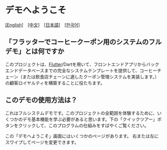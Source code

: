 # デモへようこそ
[[English]](loc:en_US)&emsp;[[中文]](loc:zh_TW)&emsp;[[日本語]](loc:ja_JP)&emsp;[[한국어]](loc:ko_KR)

## 「フラッターでコーヒークーポン用のシステムのフルデモ」とは何ですか
このプロジェクトは、[Flutter](https://flutter.dev/)/Dartを用いて、フロントエンドアプリからバックエンドデータベースまでの完全なシステムテンプレートを提供して、コーヒーチェーン（または飲食店チェーンに適したクーポン管理システムを実装します。）の顧客ロイヤルティを構築することに役たちます。

## このデモの使用方法は？
これはフルシステムデモです。このプロジェクトの全範囲を体験するために、いくつかのデモ基本機能を学ぶ必要があると思います。下の「クイックツアー」ボタンをクリックして、このプログラムの仕組みをすばやくご覧ください。

この「デモへようこそ」画面にはいくつかのページがあります。 右または左にスワイプしてページを変更できます。
